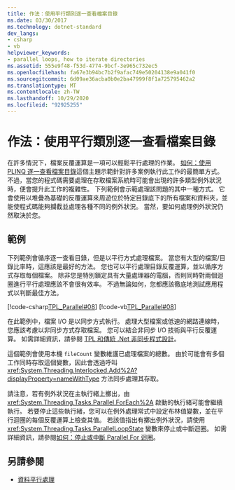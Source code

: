 ```yaml
---
title: 作法：使用平行類別逐一查看檔案目錄
ms.date: 03/30/2017
ms.technology: dotnet-standard
dev_langs:
- csharp
- vb
helpviewer_keywords:
- parallel loops, how to iterate directories
ms.assetid: 555e9f48-f53d-4774-9bcf-3e965c732ec5
ms.openlocfilehash: fa67e3b94bc7b2f9afac749e50204138e9a041f0
ms.sourcegitcommit: 6d09ae36acba0b0e2ba47999f8f1a725795462a2
ms.translationtype: MT
ms.contentlocale: zh-TW
ms.lasthandoff: 10/29/2020
ms.locfileid: "92925255"
---
```

# <a name="how-to-iterate-file-directories-with-the-parallel-class"></a>作法：使用平行類別逐一查看檔案目錄
在許多情況下，檔案反覆運算是一項可以輕鬆平行處理的作業。 [如何：使用 PLINQ 逐一查看檔案目錄](how-to-iterate-file-directories-with-plinq.md)這個主題示範針對許多案例執行此工作的最簡單方式。 不過，當您的程式碼需要處理在存取檔案系統時可能會出現的許多類型例外狀況時，便會提升此工作的複雜性。 下列範例會示範處理該問題的其中一種方式。 它會使用以堆疊為基礎的反覆運算來周遊位於特定目錄底下的所有檔案和資料夾，並能使程式碼能夠攔截並處理各種不同的例外狀況。 當然，要如何處理例外狀況仍然取決於您。  
  
## <a name="example"></a>範例  
 下列範例會循序逐一查看目錄，但是以平行方式處理檔案。 當您有大型的檔案/目錄比率時，這應該是最好的方法。 您也可以平行處理目錄反覆運算，並以循序方式存取每個檔案。 除非您是特別鎖定具有大量處理器的電腦，否則同時對兩個迴圈進行平行處理應該不會很有效率。 不過無論如何，您都應該徹底地測試應用程式以判斷最佳方法。  
  
 [!code-csharp[TPL_Parallel#08](../../../samples/snippets/csharp/VS_Snippets_Misc/tpl_parallel/cs/parallel_file.cs#08)]
 [!code-vb[TPL_Parallel#08](../../../samples/snippets/visualbasic/VS_Snippets_Misc/tpl_parallel/vb/fileiteration08.vb#08)]  
  
 在此範例中，檔案 I/O 是以同步方式執行。 處理大型檔案或低速的網路連線時，您應該考慮以非同步方式存取檔案。 您可以結合非同步 I/O 技術與平行反覆運算。 如需詳細資訊，請參閱 [TPL 和傳統 .Net 非同步程式設計](tpl-and-traditional-async-programming.md)。  
  
 這個範例會使用本機 `fileCount` 變數維護已處理檔案的總數。 由於可能會有多個工作同時存取這個變數，因此會透過呼叫 <xref:System.Threading.Interlocked.Add%2A?displayProperty=nameWithType> 方法同步處理其存取。  
  
 請注意，若有例外狀況在主執行緒上擲出，由 <xref:System.Threading.Tasks.Parallel.ForEach%2A> 啟動的執行緒可能會繼續執行。 若要停止這些執行緒，您可以在例外處理常式中設定布林值變數，並在平行迴圈的每個反覆運算上檢查其值。 若該值指出有擲出例外狀況，請使用 <xref:System.Threading.Tasks.ParallelLoopState> 變數來停止或中斷迴圈。 如需詳細資訊，請參閱[如何：停止或中斷 Parallel.For 迴圈](/previous-versions/dotnet/netframework-4.0/dd460721(v=vs.100))。  
  
## <a name="see-also"></a>另請參閱

- [資料平行處理](data-parallelism-task-parallel-library.md)
